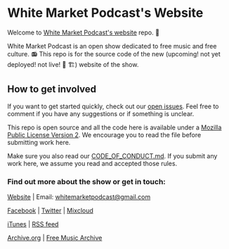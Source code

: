# White Market Podcast's Website

Welcome to [White Market Podcast's website](https://www.whitemarketpodcast.eu/) repo. 🤗

White Market Podcast is an open show dedicated to free music and free culture. 📻 This repo is for the source code of the new (upcoming! not yet deployed! not live! 🚧 🏗️) website of the show.

## How to get involved

If you want to get started quickly, check out our [open issues](https://github.com/WhiteMarketPodcast/WMP-website/issues). Feel free to comment if you have any suggestions or if something is unclear. 

This repo is open source and all the code here is available under a [Mozilla Public License Version 2](https://github.com/WhiteMarketPodcast/WMP-website/blob/master/LICENSE.md). We encourage you to read the file before submitting work here. 

Make sure you also read our [CODE_OF_CONDUCT.md](https://github.com/WhiteMarketPodcast/WMP-website/blob/master/CODE_OF_CONDUCT.md). If you submit any work here, we assume you read and accepted those rules. 


### Find out more about the show or get in touch:

[Website](https://www.whitemarketpodcast.eu/) | Email: whitemarketpodcast@gmail.com

[Facebook](https://www.facebook.com/whitemarketpodcast) | [Twitter](https://twitter.com/WhiteMarketCast) | [Mixcloud](https://www.mixcloud.com/whitemarketpodcast/)

[iTunes](https://itunes.apple.com/gb/podcast/white-market-podcast/id1033024096) | [RSS feed](http://www.whitemarketpodcast.co.uk/feed/podcast/)

[Archive.org](https://archive.org/details/@white_market_podcast) | [Free Music Archive](https://freemusicarchive.org/curator/programamarcabranca)
